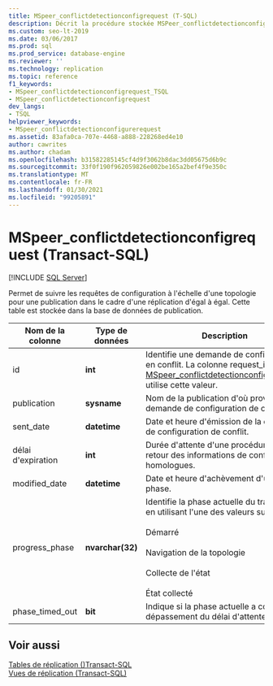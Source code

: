 ```yaml
---
title: MSpeer_conflictdetectionconfigrequest (T-SQL)
description: Décrit la procédure stockée MSPeer_conflictdetectionconfigurerequest utilisée pour suivre les demandes de configuration à l’intérieur de la topologie pour une publication d’égal à égal.
ms.custom: seo-lt-2019
ms.date: 03/06/2017
ms.prod: sql
ms.prod_service: database-engine
ms.reviewer: ''
ms.technology: replication
ms.topic: reference
f1_keywords:
- MSpeer_conflictdetectionconfigrequest_TSQL
- MSpeer_conflictdetectionconfigrequest
dev_langs:
- TSQL
helpviewer_keywords:
- MSpeer_conflictdetectionconfigurerequest
ms.assetid: 83afa0ca-707e-4468-a888-228268ed4e10
author: cawrites
ms.author: chadam
ms.openlocfilehash: b31582285145cf4d9f3062b8dac3dd05675d6b9c
ms.sourcegitcommit: 33f0f190f962059826e002be165a2bef4f9e350c
ms.translationtype: MT
ms.contentlocale: fr-FR
ms.lasthandoff: 01/30/2021
ms.locfileid: "99205891"
---
```

# <a name="mspeer_conflictdetectionconfigrequest-transact-sql"></a>MSpeer_conflictdetectionconfigrequest (Transact-SQL)
[!INCLUDE [SQL Server](../../includes/applies-to-version/sqlserver.md)]

  Permet de suivre les requêtes de configuration à l'échelle d'une topologie pour une publication dans le cadre d'une réplication d'égal à égal. Cette table est stockée dans la base de données de publication.  
  
|Nom de la colonne|Type de données|Description|  
|-----------------|---------------|-----------------|  
|id|**int**|Identifie une demande de configuration en conflit. La colonne request_id dans [MSpeer_conflictdetectionconfigresponse](../../relational-databases/system-tables/mspeer-conflictdetectionconfigresponse-transact-sql.md) utilise cette valeur.|  
|publication|**sysname**|Nom de la publication d'où provient la demande de configuration de conflit.|  
|sent_date|**datetime**|Date et heure d'émission de la demande de configuration de conflit.|  
|délai d'expiration|**int**|Durée d'attente d'une procédure avant le retour des informations de conflit par les homologues.|  
|modified_date|**datetime**|Date et heure d'achèvement d'une phase.|  
|progress_phase|**nvarchar(32)**|Identifie la phase actuelle du traitement en utilisant l'une des valeurs suivantes :<br /><br /> Démarré<br /><br /> Navigation de la topologie<br /><br /> Collecte de l'état<br /><br /> État collecté|  
|phase_timed_out|**bit**|Indique si la phase actuelle a connu un dépassement du délai d'attente.|  
  
## <a name="see-also"></a>Voir aussi  
 [Tables de réplication &#40;&#41;Transact-SQL ](../../relational-databases/system-tables/replication-tables-transact-sql.md)   
 [Vues de réplication &#40;Transact-SQL&#41;](../../relational-databases/system-views/replication-views-transact-sql.md)  
  
  

